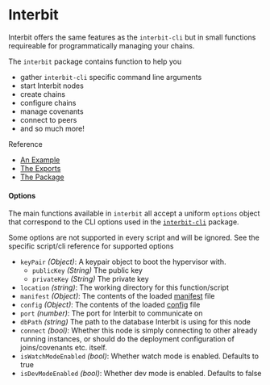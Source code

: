 # Interbit

Interbit offers the same features as the `interbit-cli` but in small functions requireable for programmatically managing your chains.

The `interbit` package contains function to help you
 - gather `interbit-cli` specific command line arguments
 - start Interbit nodes
 - create chains
 - configure chains
 - manage covenants
 - connect to peers
 - and so much more!

Reference
 - [An Example](../../examples/initialize.md)
 - [The Exports](https://github.com/interbit/interbit/blob/master/packages/interbit/src/index.js)
 - [The Package](https://www.npmjs.com/package/interbit)

#### Options

The main functions available in `interbit` all accept a uniform `options` object that correspond to the CLI options used in the [`interbit-cli`](../interbit-cli/README.md) package.

Some options are not supported in every script and will be ignored. See the specific script/cli reference for supported options

  - `keyPair` *(Object)*: A keypair object to boot the hypervisor with.
      - `publicKey` *(String)*  The public key
      - `privateKey` *(String)* The private key
  - `location` *(string)*: The working directory for this function/script
  - `manifest` *(Object)*: The contents of the loaded [manifest](../interbit-cli/manifest.md) file
  - `config` *(Object)*: The contents of the loaded [config](../interbit-cli/config.md) file
  - `port` *(number)*: The port for Interbit to communicate on
  - `dbPath` *(string)* The path to the database Interbit is using for this node
  - `connect` *(bool)*: Whether this node is simply connecting to other already running instances, or should do the deployment configuration of joins/covenants etc. itself.
  - `isWatchModeEnabled` *(bool)*: Whether watch mode is enabled. Defaults to true
  - `isDevModeEnabled` *(bool)*: Whether dev mode is enabled. Defaults to false
